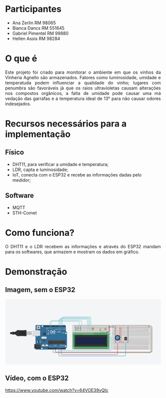 # Participantes
- Ana Zerlin            RM 98065
- Bianca Dancs          RM 551645
- Gabriel Pimentel      RM 99880
- Hellen Assis          RM 98284

# O que é
<div align="justify">Este projeto foi criado para monitorar o ambiente em que os vinhos da Vinheria Agnello são armazenados. Fatores como luminosidade, umidade e temperatuda podem influenciar a qualidade do vinho; lugares com penumbra são favoráveis já que os raios ultravioletas causam alterações nos compostos orgânicos, a falta de umidade pode causar uma má vedação das garrafas e a temperatura ideal de 13° para não causar odores indesejados.</div>

# Recursos necessários para a implementação

## Físico
- DHT11, para verificar a umidade e temperatura;
- LDR, capta e luminosidade;
- IoT, conecta com o ESP32 e recebe as informações dadas pelo medidor;

## Software
- MQTT
- STH-Comet

# Como funciona?
<div align="justify">O DHT11 e o LDR recebem as informações e através do ESP32 mandam para os softwares, que armazem e mostram os dados em gráfico.</div>

# Demonstração

## Imagem, sem o ESP32
![Foto da demonstração do funcionamento sem o ESP32, no tinkercad](exemplo.png)

## Vídeo, com o ESP32
https://www.youtube.com/watch?v=64VOE39yQIc